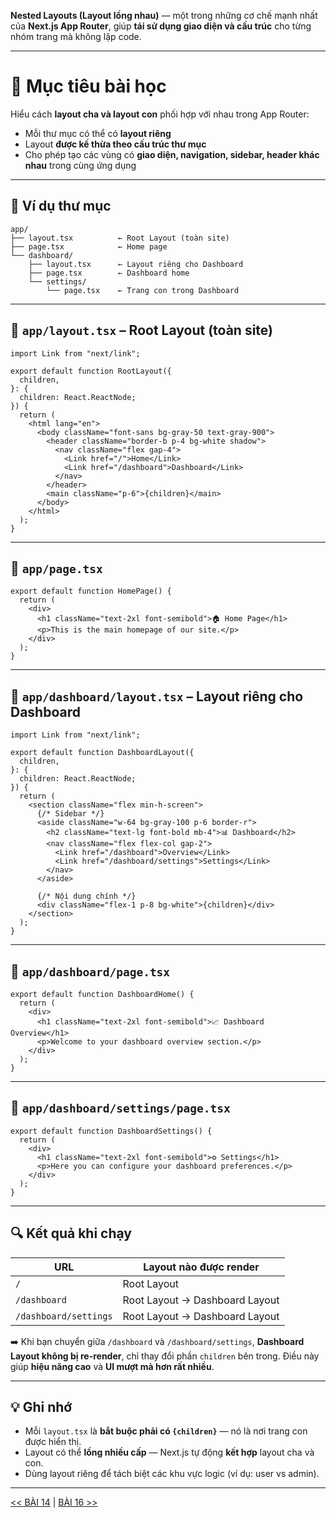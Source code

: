 **Nested Layouts (Layout lồng nhau)** — một trong những cơ chế mạnh nhất của **Next.js App Router**, giúp **tái sử dụng giao diện và cấu trúc** cho từng nhóm trang mà không lặp code.

---

# 🎯 Mục tiêu bài học

Hiểu cách **layout cha và layout con** phối hợp với nhau trong App Router:

* Mỗi thư mục có thể có **layout riêng**
* Layout **được kế thừa theo cấu trúc thư mục**
* Cho phép tạo các vùng có **giao diện, navigation, sidebar, header khác nhau** trong cùng ứng dụng

---

## 🧭 Ví dụ thư mục

```
app/
├── layout.tsx          ← Root Layout (toàn site)
├── page.tsx            ← Home page
└── dashboard/
    ├── layout.tsx      ← Layout riêng cho Dashboard
    ├── page.tsx        ← Dashboard home
    └── settings/
        └── page.tsx    ← Trang con trong Dashboard
```

---

## 📄 `app/layout.tsx` – Root Layout (toàn site)

```tsx
import Link from "next/link";

export default function RootLayout({
  children,
}: {
  children: React.ReactNode;
}) {
  return (
    <html lang="en">
      <body className="font-sans bg-gray-50 text-gray-900">
        <header className="border-b p-4 bg-white shadow">
          <nav className="flex gap-4">
            <Link href="/">Home</Link>
            <Link href="/dashboard">Dashboard</Link>
          </nav>
        </header>
        <main className="p-6">{children}</main>
      </body>
    </html>
  );
}
```

---

## 📄 `app/page.tsx`

```tsx
export default function HomePage() {
  return (
    <div>
      <h1 className="text-2xl font-semibold">🏠 Home Page</h1>
      <p>This is the main homepage of our site.</p>
    </div>
  );
}
```

---

## 📄 `app/dashboard/layout.tsx` – Layout riêng cho Dashboard

```tsx
import Link from "next/link";

export default function DashboardLayout({
  children,
}: {
  children: React.ReactNode;
}) {
  return (
    <section className="flex min-h-screen">
      {/* Sidebar */}
      <aside className="w-64 bg-gray-100 p-6 border-r">
        <h2 className="text-lg font-bold mb-4">📊 Dashboard</h2>
        <nav className="flex flex-col gap-2">
          <Link href="/dashboard">Overview</Link>
          <Link href="/dashboard/settings">Settings</Link>
        </nav>
      </aside>

      {/* Nội dung chính */}
      <div className="flex-1 p-8 bg-white">{children}</div>
    </section>
  );
}
```

---

## 📄 `app/dashboard/page.tsx`

```tsx
export default function DashboardHome() {
  return (
    <div>
      <h1 className="text-2xl font-semibold">📈 Dashboard Overview</h1>
      <p>Welcome to your dashboard overview section.</p>
    </div>
  );
}
```

---

## 📄 `app/dashboard/settings/page.tsx`

```tsx
export default function DashboardSettings() {
  return (
    <div>
      <h1 className="text-2xl font-semibold">⚙️ Settings</h1>
      <p>Here you can configure your dashboard preferences.</p>
    </div>
  );
}
```

---

## 🔍 Kết quả khi chạy

| URL                   | Layout nào được render         |
| --------------------- | ------------------------------ |
| `/`                   | Root Layout                    |
| `/dashboard`          | Root Layout → Dashboard Layout |
| `/dashboard/settings` | Root Layout → Dashboard Layout |

➡️ Khi bạn chuyển giữa `/dashboard` và `/dashboard/settings`, **Dashboard Layout không bị re-render**, chỉ thay đổi phần `children` bên trong.
Điều này giúp **hiệu năng cao** và **UI mượt mà hơn rất nhiều**.

---

## 💡 Ghi nhớ

* Mỗi `layout.tsx` là **bắt buộc phải có `{children}`** — nó là nơi trang con được hiển thị.
* Layout có thể **lồng nhiều cấp** — Next.js tự động **kết hợp** layout cha và con.
* Dùng layout riêng để tách biệt các khu vực logic (ví dụ: user vs admin).


---
[<< BÀI 14](./14.md) | [BÀI 16 >>](./16.md)
